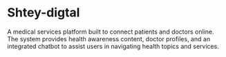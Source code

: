 # Shtey-digtal
A medical services platform built to connect patients and doctors online. The system provides health awareness content, doctor profiles, and an integrated chatbot to assist users in navigating health topics and services.
